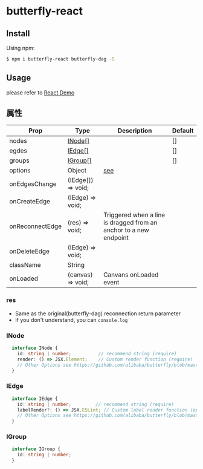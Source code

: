 # butterfly-react

## Install

Using npm:

``` bash
$ npm i butterfly-react butterfly-dag -S
```

## Usage

please refer to [React Demo](https://butterfly-dag.gitee.io/butterfly-dag/demo/react)

## 属性

| Prop            | Type                | Description                                                                              | Default |
| --------------- | ------------------- | ---------------------------------------------------------------------------------------- | ------- |
| nodes           | [INode[]](#INode)   |                                                                                          | []      |
| egdes           | [IEdge[]](#IEdge)   |                                                                                          | []      |
| groups          | [IGroup[]](#IGroup) |                                                                                          | []      |
| options         | Object              | [see](https://github.com/alibaba/butterfly/blob/master/docs/zh-CN/canvas.md#canvas-attr) |         |
| onEdgesChange   | (IEdge[]) => void;  |                                                                                          |         |
| onCreateEdge    | (IEdge) => void;    |                                                                                          |         |
| onReconnectEdge | (res) => void;      | Triggered when a line is dragged from an anchor to a new endpoint                        |         |
| onDeleteEdge    | (IEdge) => void;    |                                                                                          |         |
| className       | String              |                                                                                          |         |
| onLoaded        | (canvas) => void;   | Canvans onLoaded event                                                                   |         |

### res

* Same as the original(butterfly-dag) reconnection return parameter
* If you don't understand, you can `console.log`

### INode

``` ts
  interface INode {
    id: string | number;          // recommend string (require)
    render: () => JSX.Element;    // Custom render function (require)
    // Other Options see https://github.com/alibaba/butterfly/blob/master/docs/zh-CN/node.md#node-attr
  }
```

### IEdge

``` ts
  interface IEdge {
    id: string | number;         // recommend string (require)
    labelRender?: () => JSX.ESLint; // Custom label render function (optional)
    // Other Options see https://github.com/alibaba/butterfly/blob/master/docs/zh-CN/edge.md
  }
```

### IGroup

``` ts
  interface IGroup {
    id: string | number;
  }
```
